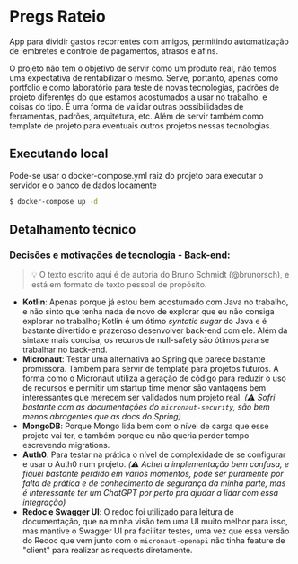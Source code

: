 # Pregs Rateio
App para dividir gastos recorrentes com amigos, permitindo automatização de lembretes e controle de pagamentos, atrasos e afins. 

O projeto não tem o objetivo de servir como um produto real, não temos uma expectativa de rentabilizar o mesmo. Serve, portanto, apenas como portfolio e 
como laboratório para teste de novas tecnologias, padrões de projeto diferentes do que estamos acostumados a usar no trabalho, e coisas do tipo. É uma
forma de validar outras possibilidades de ferramentas, padrões, arquitetura, etc. Além de servir também como template de projeto para eventuais outros projetos nessas tecnologias.

## Executando local
Pode-se usar o docker-compose.yml raiz do projeto para executar o servidor e o banco de dados locamente

```sh
$ docker-compose up -d
```

## Detalhamento técnico
### Decisões e motivações de tecnologia - Back-end:
> 💡 O texto escrito aqui é de autoria do Bruno Schmidt (@brunorsch), e está em formato de texto pessoal de propósito.
- **Kotlin**: Apenas porque já estou bem acostumado com Java no trabalho, e não sinto que tenha nada de novo de explorar que eu não consiga explorar no trabalho; Kotlin é um ótimo *syntatic sugar*
 do Java e é bastante divertido e prazeroso desenvolver back-end com ele. Além da sintaxe mais concisa, os recuros de null-safety são ótimos para se trabalhar no back-end.
- **Micronaut**: Testar uma alternativa ao Spring que parece bastante promissora. Também para servir de template para projetos futuros. A forma
como o Micronaut utiliza a geração de código para reduzir o uso de recursos e permitir um startup time menor são vantagens bem interessantes que merecem
ser validados num projeto real. *(⚠️ Sofri bastante com as documentações do `micronaut-security`, são bem menos abragentes que as docs do Spring)*
- **MongoDB**: Porque Mongo lida bem com o nível de carga que esse projeto vai ter, e também porque eu não queria perder tempo escrevendo migrations.
- **Auth0**: Para testar na prática o nível de complexidade de se configurar e usar o Auth0 num projeto. *(⚠️ Achei a implementação bem confusa, 
e fiquei bastante perdido em vários momentos, pode ser puramente por falta de prática e de conhecimento de segurança da minha parte, mas é interessante ter um ChatGPT por perto 
pra ajudar a lidar com essa integração)*
- **Redoc e Swagger UI**: O redoc foi utilizado para leitura de documentação, que na minha visão tem uma UI muito melhor para isso, mas mantive o Swagger UI pra facilitar testes, uma vez que
essa versão do Redoc que vem junto com o `micronaut-openapi` não tinha feature de "client" para realizar as requests diretamente. 
